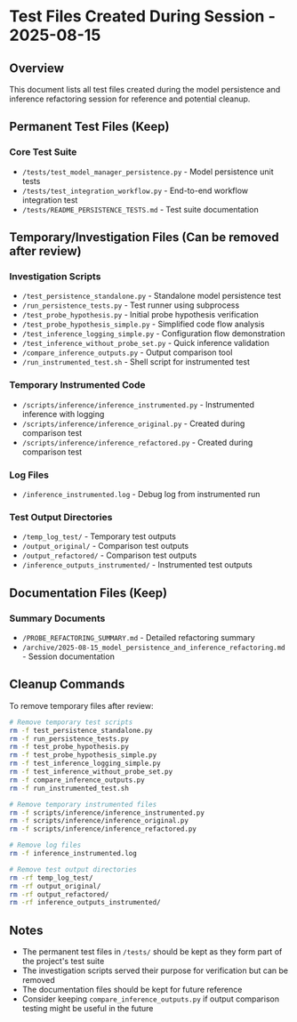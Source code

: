 # Test Files Created During Session - 2025-08-15

## Overview
This document lists all test files created during the model persistence and inference refactoring session for reference and potential cleanup.

## Permanent Test Files (Keep)

### Core Test Suite
- `/tests/test_model_manager_persistence.py` - Model persistence unit tests
- `/tests/test_integration_workflow.py` - End-to-end workflow integration test
- `/tests/README_PERSISTENCE_TESTS.md` - Test suite documentation

## Temporary/Investigation Files (Can be removed after review)

### Investigation Scripts
- `/test_persistence_standalone.py` - Standalone model persistence test
- `/run_persistence_tests.py` - Test runner using subprocess
- `/test_probe_hypothesis.py` - Initial probe hypothesis verification
- `/test_probe_hypothesis_simple.py` - Simplified code flow analysis
- `/test_inference_logging_simple.py` - Configuration flow demonstration
- `/test_inference_without_probe_set.py` - Quick inference validation
- `/compare_inference_outputs.py` - Output comparison tool
- `/run_instrumented_test.sh` - Shell script for instrumented test

### Temporary Instrumented Code
- `/scripts/inference/inference_instrumented.py` - Instrumented inference with logging
- `/scripts/inference/inference_original.py` - Created during comparison test
- `/scripts/inference/inference_refactored.py` - Created during comparison test

### Log Files
- `/inference_instrumented.log` - Debug log from instrumented run

### Test Output Directories
- `/temp_log_test/` - Temporary test outputs
- `/output_original/` - Comparison test outputs
- `/output_refactored/` - Comparison test outputs
- `/inference_outputs_instrumented/` - Instrumented test outputs

## Documentation Files (Keep)

### Summary Documents
- `/PROBE_REFACTORING_SUMMARY.md` - Detailed refactoring summary
- `/archive/2025-08-15_model_persistence_and_inference_refactoring.md` - Session documentation

## Cleanup Commands

To remove temporary files after review:

```bash
# Remove temporary test scripts
rm -f test_persistence_standalone.py
rm -f run_persistence_tests.py
rm -f test_probe_hypothesis.py
rm -f test_probe_hypothesis_simple.py
rm -f test_inference_logging_simple.py
rm -f test_inference_without_probe_set.py
rm -f compare_inference_outputs.py
rm -f run_instrumented_test.sh

# Remove temporary instrumented files
rm -f scripts/inference/inference_instrumented.py
rm -f scripts/inference/inference_original.py
rm -f scripts/inference/inference_refactored.py

# Remove log files
rm -f inference_instrumented.log

# Remove test output directories
rm -rf temp_log_test/
rm -rf output_original/
rm -rf output_refactored/
rm -rf inference_outputs_instrumented/
```

## Notes

- The permanent test files in `/tests/` should be kept as they form part of the project's test suite
- The investigation scripts served their purpose for verification but can be removed
- The documentation files should be kept for future reference
- Consider keeping `compare_inference_outputs.py` if output comparison testing might be useful in the future
